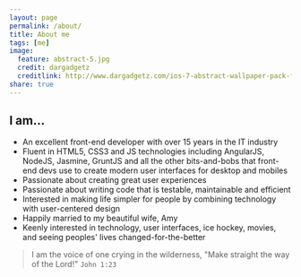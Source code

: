 ```yaml
---
layout: page
permalink: /about/
title: About me
tags: [me]
image:
  feature: abstract-5.jpg
  credit: dargadgetz
  creditlink: http://www.dargadgetz.com/ios-7-abstract-wallpaper-pack-for-iphone-5-and-ipod-touch-retina/
share: true
---
```


## I am...

* An excellent front-end developer with over 15 years in the IT industry
* Fluent in HTML5, CSS3 and JS technologies including AngularJS, NodeJS, Jasmine, GruntJS and all the other bits-and-bobs that front-end devs use to create modern user interfaces for desktop and mobiles
* Passionate about creating great user experiences
* Passionate about writing code that is testable, maintainable and efficient
* Interested in making life simpler for people by combining technology with user-centered design
* Happily married to my beautiful wife, Amy
* Keenly interested in technology, user interfaces, ice hockey, movies, and seeing peoples' lives changed-for-the-better


> I am the voice of one crying in the wilderness, "Make straight the way of the Lord!" `John 1:23`

